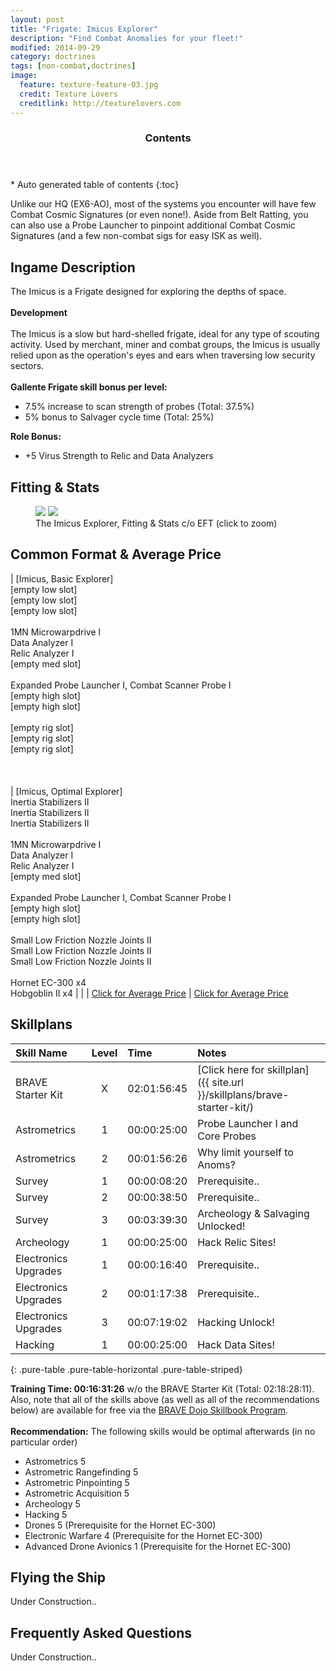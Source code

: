 ```yaml
---
layout: post
title: "Frigate: Imicus Explorer"
description: "Find Combat Anomalies for your fleet!"
modified: 2014-09-29
category: doctrines
tags: [non-combat,doctrines]
image:
  feature: texture-feature-03.jpg
  credit: Texture Lovers
  creditlink: http://texturelovers.com
---
```


<section id="table-of-contents" class="toc">
  <header>
    <h3>Contents</h3>
  </header>
<div id="drawer" markdown="1">
*  Auto generated table of contents
{:toc}
</div>
</section><!-- /#table-of-contents -->

Unlike our HQ (EX6-AO), most of the systems you encounter will have few Combat Cosmic Signatures (or even none!). Aside from Belt Ratting, you can also use a Probe Launcher to pinpoint additional Combat Cosmic Signatures (and a few non-combat sigs for easy ISK as well).

## Ingame Description

The Imicus is a Frigate designed for exploring the depths of space.<br />
<br />
__Development__<br />
<br />
The Imicus is a slow but hard-shelled frigate, ideal for any type of scouting activity. Used by merchant, miner and combat groups, the Imicus is usually relied upon as the operation's eyes and ears when traversing low security sectors.<br />
<br />
__Gallente Frigate skill bonus per level:__

* 7.5% increase to scan strength of probes (Total: 37.5%)
* 5% bonus to Salvager cycle time (Total: 25%)

__Role Bonus:__

* +5 Virus Strength to Relic and Data Analyzers

## Fitting & Stats

<figure class="half">
	<a href="{{ site.url }}/images/eft/imicus-explorer.png"><img src="{{ site.url }}/images/eft/imicus-explorer.png" /></a>
	<a href="{{ site.url }}/images/eft/imicus-explorer-optimal.png"><img src="{{ site.url }}/images/eft/imicus-explorer-optimal.png" /></a>
	<figcaption>The Imicus Explorer, Fitting &amp; Stats c/o EFT (click to zoom)</figcaption>
</figure>

## Common Format & Average Price

| [Imicus, Basic Explorer]<br/>[empty low slot]<br/>[empty low slot]<br/>[empty low slot]<br/><br/>1MN Microwarpdrive I<br/>Data Analyzer I<br/>Relic Analyzer I<br/>[empty med slot]<br/><br/>Expanded Probe Launcher I, Combat Scanner Probe I<br/>[empty high slot]<br/>[empty high slot]<br/><br/>[empty rig slot]<br/>[empty rig slot]<br/>[empty rig slot]<br/><br/><br/><br/>| [Imicus, Optimal Explorer]<br/>Inertia Stabilizers II<br/>Inertia Stabilizers II<br/>Inertia Stabilizers II<br/><br/>1MN Microwarpdrive I<br/>Data Analyzer I<br/>Relic Analyzer I<br/>[empty med slot]<br/><br/>Expanded Probe Launcher I, Combat Scanner Probe I<br/>[empty high slot]<br/>[empty high slot]<br/><br/>Small Low Friction Nozzle Joints II<br/>Small Low Friction Nozzle Joints II<br/>Small Low Friction Nozzle Joints II<br/><br/>Hornet EC-300 x4<br/>Hobgoblin II x4
| |
| [Click for Average Price](http://evepraisal.com/e/3554771) | [Click for Average Price](http://evepraisal.com/e/3554782)

## Skillplans

| Skill Name | Level | Time | Notes |
|:-----------|:-----:|:-----|:------|
| BRAVE Starter Kit | X | 02:01:56:45 | [Click here for skillplan]({{ site.url }}/skillplans/brave-starter-kit/) |
| Astrometrics | 1 | 00:00:25:00 | Probe Launcher I and Core Probes |
| Astrometrics | 2 | 00:01:56:26 | Why limit yourself to Anoms? |
| Survey | 1 | 00:00:08:20 | Prerequisite.. |
| Survey | 2 | 00:00:38:50 | Prerequisite.. |
| Survey | 3 | 00:03:39:30 | Archeology & Salvaging Unlocked! |
| Archeology | 1 | 00:00:25:00 | Hack Relic Sites! |
| Electronics Upgrades | 1 | 00:00:16:40 | Prerequisite.. |
| Electronics Upgrades | 2 | 00:01:17:38 | Prerequisite.. |
| Electronics Upgrades | 3 | 00:07:19:02 | Hacking Unlock! |
| Hacking | 1 | 00:00:25:00 | Hack Data Sites! |
{: .pure-table .pure-table-horizontal .pure-table-striped}

__Training Time: 00:16:31:26__ w/o the BRAVE Starter Kit (Total: 02:18:28:11). Also, note that all of the skills above (as well as all of the recommendations below) are available for free via the [BRAVE Dojo Skillbook Program](https://wiki.braveineve.com/dojo/skillbooks).<br />
<br />
__Recommendation:__ The following skills would be optimal afterwards (in no particular order)

* Astrometrics 5
* Astrometric Rangefinding 5
* Astrometric Pinpointing 5
* Astrometric Acquisition 5
* Archeology 5
* Hacking 5
* Drones 5 (Prerequisite for the Hornet EC-300)
* Electronic Warfare 4 (Prerequisite for the Hornet EC-300)
* Advanced Drone Avionics 1 (Prerequisite for the Hornet EC-300)

## Flying the Ship

Under Construction..

## Frequently Asked Questions

Under Construction..